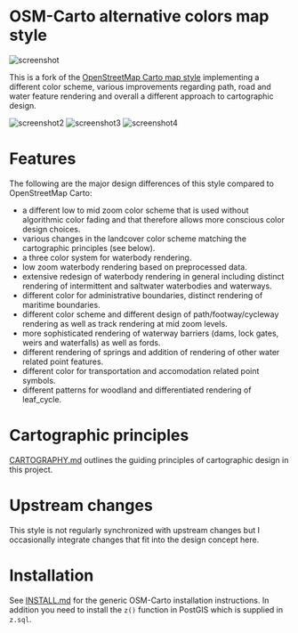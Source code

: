 # OSM-Carto alternative colors map style

![screenshot](https://raw.github.com/imagico/osm-carto-alternative-colors/master/preview.png)

This is a fork of the [OpenStreetMap Carto map style](https://github.com/gravitystorm/openstreetmap-carto/)
implementing a different color scheme, various improvements regarding path, road and water feature rendering
and overall a different approach to cartographic design.

![screenshot2](https://raw.github.com/imagico/osm-carto-alternative-colors/master/preview2.png)
![screenshot3](https://raw.github.com/imagico/osm-carto-alternative-colors/master/preview3.png)
![screenshot4](https://raw.github.com/imagico/osm-carto-alternative-colors/master/preview4.png)

# Features

The following are the major design differences of this style compared to OpenStreetMap Carto:

* a different low to mid zoom color scheme that is used without algorithmic color fading and that therefore
allows more conscious color design choices.
* various changes in the landcover color scheme matching the cartographic principles (see below).
* a three color system for waterbody rendering.
* low zoom waterbody rendering based on preprocessed data.
* extensive redesign of waterbody rendering in general including distinct rendering of intermittent and 
saltwater waterbodies and waterways.
* different color for administrative boundaries, distinct rendering of maritime boundaries.
* different color scheme and different design of path/footway/cycleway rendering as well as track rendering 
at mid zoom levels.
* more sophisticated rendering of waterway barriers (dams, lock gates, weirs and waterfalls) as well as fords.
* different rendering of springs and addition of rendering of other water related point features.
* different color for transportation and accomodation related point symbols.
* different patterns for woodland and differentiated rendering of leaf_cycle.

# Cartographic principles

[CARTOGRAPHY.md](CARTOGRAPHY.md) outlines the guiding principles of cartographic design in this project.

# Upstream changes

This style is not regularly synchronized with upstream changes but I occasionally integrate changes that
fit into the design concept here.

# Installation

See [INSTALL.md](INSTALL.md) for the generic OSM-Carto installation instructions.  In addition you need to 
install the `z()` function in PostGIS which is supplied in `z.sql`.
